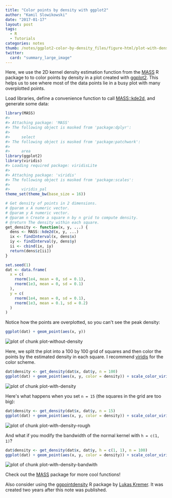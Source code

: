 ```yaml
---
title: "Color points by density with ggplot2"
author: "Kamil Slowikowski"
date: "2017-01-17"
layout: post
tags:
  - R
  - Tutorials
categories: notes
thumb: /notes/ggplot2-color-by-density_files/figure-html/plot-with-density-1.png
twitter:
  card: "summary_large_image"
---
```


Here, we use the 2D kernel density estimation function from the [MASS] R
package to to color points by density in a plot created with [ggplot2]. This
helps us to see where most of the data points lie in a busy plot with many
overplotted points.

<!--more-->





Load libraries, define a convenience function to call [MASS::kde2d], and generate some data:

[MASS::kde2d]: https://stat.ethz.ch/R-manual/R-devel/library/MASS/html/kde2d.html



```r
library(MASS)
#> 
#> Attaching package: 'MASS'
#> The following object is masked from 'package:dplyr':
#> 
#>     select
#> The following object is masked from 'package:patchwork':
#> 
#>     area
library(ggplot2)
library(viridis)
#> Loading required package: viridisLite
#> 
#> Attaching package: 'viridis'
#> The following object is masked from 'package:scales':
#> 
#>     viridis_pal
theme_set(theme_bw(base_size = 16))

# Get density of points in 2 dimensions.
# @param x A numeric vector.
# @param y A numeric vector.
# @param n Create a square n by n grid to compute density.
# @return The density within each square.
get_density <- function(x, y, ...) {
  dens <- MASS::kde2d(x, y, ...)
  ix <- findInterval(x, dens$x)
  iy <- findInterval(y, dens$y)
  ii <- cbind(ix, iy)
  return(dens$z[ii])
}

set.seed(1)
dat <- data.frame(
  x = c(
    rnorm(1e4, mean = 0, sd = 0.1),
    rnorm(1e3, mean = 0, sd = 0.1)
  ),
  y = c(
    rnorm(1e4, mean = 0, sd = 0.1),
    rnorm(1e3, mean = 0.1, sd = 0.2)
  )
)
```


Notice how the points are overplotted, so you can't see the peak density:



```r
ggplot(dat) + geom_point(aes(x, y))
```

![plot of chunk plot-without-density](/notes/ggplot2-color-by-density_files/figure-html/plot-without-density-1.png)


Here, we split the plot into a 100 by 100 grid of squares and then color the
points by the estimated density in each square. I recommend [viridis] for the
color scheme.

[viridis]: https://cran.r-project.org/web/packages/viridis/vignettes/intro-to-viridis.html



```r
dat$density <- get_density(dat$x, dat$y, n = 100)
ggplot(dat) + geom_point(aes(x, y, color = density)) + scale_color_viridis()
```

![plot of chunk plot-with-density](/notes/ggplot2-color-by-density_files/figure-html/plot-with-density-1.png)


Here's what happens when you set `n = 15` (the squares in the grid are too big):



```r
dat$density <- get_density(dat$x, dat$y, n = 15)
ggplot(dat) + geom_point(aes(x, y, color = density)) + scale_color_viridis()
```

![plot of chunk plot-with-density-rough](/notes/ggplot2-color-by-density_files/figure-html/plot-with-density-rough-1.png)


And what if you modify the bandwidth of the normal kernel with `h = c(1, 1)`?



```r
dat$density <- get_density(dat$x, dat$y, h = c(1, 1), n = 100)
ggplot(dat) + geom_point(aes(x, y, color = density)) + scale_color_viridis()
```

![plot of chunk plot-with-density-bandwith](/notes/ggplot2-color-by-density_files/figure-html/plot-with-density-bandwith-1.png)


Check out the [MASS] package for more cool functions!

[MASS]: https://CRAN.R-project.org/package=MASS
[ggplot2]: https://CRAN.R-project.org/package=ggplot2

Also consider using the [ggpointdensity] R package by [Lukas Kremer]. It was
created two years after this note was published. 

[ggpointdensity]: https://github.com/LKremer/ggpointdensity
[Lukas Kremer]: https://github.com/LKremer

